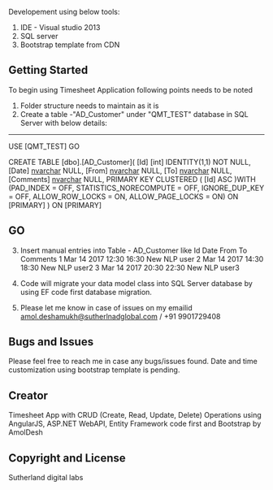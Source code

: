 Developement using below tools:
1) IDE - Visual studio 2013
2) SQL server 
3) Bootstrap template from CDN

## Getting Started

To begin using Timesheet Application following points needs to be noted
1) Folder structure needs to maintain as it is
2) Create a table -"AD_Customer" under "QMT_TEST" database in SQL Server with below details:
-------------------------------------------------------
USE [QMT_TEST]
GO


CREATE TABLE [dbo].[AD_Customer](
	[Id] [int] IDENTITY(1,1) NOT NULL,
	[Date] [nvarchar](50) NULL,
	[From] [nvarchar](50) NULL,
	[To] [nvarchar](50) NULL,
	[Comments] [nvarchar](50) NULL,
PRIMARY KEY CLUSTERED 
(
	[Id] ASC
)WITH (PAD_INDEX = OFF, STATISTICS_NORECOMPUTE = OFF, IGNORE_DUP_KEY = OFF, ALLOW_ROW_LOCKS = ON, ALLOW_PAGE_LOCKS = ON) ON [PRIMARY]
) ON [PRIMARY]

GO
-------------------------------------------------------
3) Insert manual entries into Table - AD_Customer like
Id	Date	        From	  To	Comments
1	Mar 14 2017  	12:30	16:30	New NLP user
2	Mar 14 2017  	14:30	18:30	New NLP user2
3	Mar 14 2017 	20:30	22:30	New NLP user3

4) Code will migrate your data model class into SQL Server database by using EF code first database migration.

5) Please let me know in case of issues on my emailid amol.deshamukh@sutherlnadglobal.com / +91 9901729408

  

## Bugs and Issues

Please feel free to reach me in case any bugs/issues found. Date and time customization using bootstrap template is pending.

## Creator

Timesheet App with CRUD (Create, Read, Update, Delete) Operations using AngularJS, ASP.NET WebAPI, Entity Framework code first and Bootstrap by AmolDesh

## Copyright and License
Sutherland digital labs
